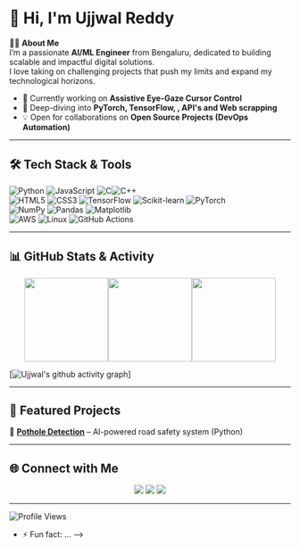 # 👋 Hi, I'm Ujjwal Reddy

🙋‍♂️ **About Me**  
I’m a passionate **AI/ML Engineer** from Bengaluru, dedicated to building scalable and impactful digital solutions.  
I love taking on challenging projects that push my limits and expand my technological horizons.  

- 🚀 Currently working on **Assistive Eye-Gaze Cursor Control**  
- 🌱 Deep-diving into **PyTorch, TensorFlow, , API's and Web scrapping**  
- 💡 Open for collaborations on **Open Source Projects (DevOps Automation)**  

---

## 🛠️ Tech Stack & Tools  

![Python](https://img.shields.io/badge/Python-3670A0?style=for-the-badge&logo=python&logoColor=ffdd54) ![JavaScript](https://img.shields.io/badge/JavaScript-323330?style=for-the-badge&logo=javascript&logoColor=F7DF1E)  ![C](https://img.shields.io/badge/C-A8B9CC?style=for-the-badge&logo=c&logoColor=black)![C++](https://img.shields.io/badge/C++-00599C?style=for-the-badge&logo=cplusplus&logoColor=white)   
![HTML5](https://img.shields.io/badge/HTML5-E34F26?style=for-the-badge&logo=html5&logoColor=white) ![CSS3](https://img.shields.io/badge/CSS3-1572B6?style=for-the-badge&logo=css3&logoColor=white) ![TensorFlow](https://img.shields.io/badge/TensorFlow-FF6F00?style=for-the-badge&logo=tensorflow&logoColor=white) ![Scikit-learn](https://img.shields.io/badge/Scikit--learn-F7931E?style=for-the-badge&logo=scikit-learn&logoColor=white) ![PyTorch](https://img.shields.io/badge/PyTorch-EE4C2C?style=for-the-badge&logo=pytorch&logoColor=white)   
![NumPy](https://img.shields.io/badge/NumPy-013243?style=for-the-badge&logo=numpy&logoColor=white) ![Pandas](https://img.shields.io/badge/Pandas-150458?style=for-the-badge&logo=pandas&logoColor=white) ![Matplotlib](https://img.shields.io/badge/Matplotlib-11557C?style=for-the-badge&logo=plotly&logoColor=white)      
![AWS](https://img.shields.io/badge/AWS-232F3E?style=for-the-badge&logo=amazon-aws&logoColor=white)  ![Linux](https://img.shields.io/badge/Linux-FCC624?style=for-the-badge&logo=linux&logoColor=black) ![GitHub Actions](https://img.shields.io/badge/GitHub_Actions-2088FF?style=for-the-badge&logo=github-actions&logoColor=white)  

---

## 📊 GitHub Stats & Activity  

<p align="center">
  <img src="https://github-readme-stats.vercel.app/api?username=Ujjwalreddy16&show_icons=true&theme=radical" height="150" /><img src="https://github-readme-streak-stats.herokuapp.com/?user=Ujjwalreddy16&theme=radical" height="150" /><img src="https://github-readme-stats.vercel.app/api/top-langs/?username=Ujjwalreddy16&layout=compact&theme=radical" height="150" />
</p>

[![Ujjwal's github activity graph](https://github-readme-activity-graph.vercel.app/graph?username=Ujjwalreddy16&theme=react-dark&hide_border=true)]

</p>

---

## 📌 Featured Projects

🔹 [**Pothole Detection**](https://github.com/Ujjwalreddy16/Pothole_detection) – AI-powered road safety system (Python)   

---

## 🌐 Connect with Me  

<p align="center">
  <a href="https://www.linkedin.com/in/in/ujjwal-reddy-43238125a/"><img src="https://img.shields.io/badge/LinkedIn-0A66C2?style=for-the-badge&logo=linkedin&logoColor=white"/></a>
  <a href="mailto:ujjwalreddy07@gmail.com"><img src="https://img.shields.io/badge/Email-D14836?style=for-the-badge&logo=gmail&logoColor=white"/></a>
  <a href="https://github.com/Ujjwalreddy16/"><img src="https://img.shields.io/badge/Portfolio-000000?style=for-the-badge&logo=vercel&logoColor=white"/></a>
</p>  

---

![Profile Views](https://komarev.com/ghpvc/?username=sam-2707&label=Profile%20Views&color=blue&style=flat)


- ⚡ Fun fact: ...
-->
